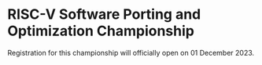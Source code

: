 # RISC-V Software Porting and Optimization Championship

Registration for this championship will officially open on 01 December 2023.
